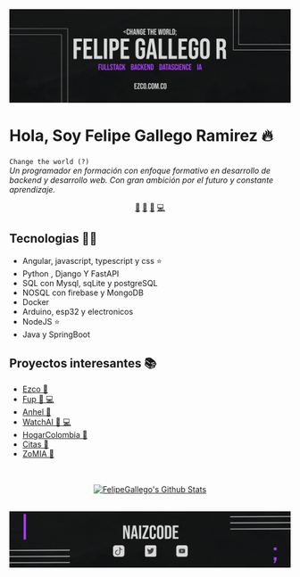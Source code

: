 
<img src="https://github.com/felipegallegoramirez/felipegallegoramirez/blob/main/misc/banner.png">

# Hola, Soy Felipe Gallego Ramirez 🔥
`Change the world (?)`<br><em> Un programador en formación con enfoque formativo en desarrollo de backend y desarrollo web. Con gran ambición por el futuro y constante aprendizaje.</em>


<p align="center">
<a href="https://github.com/felipegallegoramirez/felipegallegoramirez/blob/main/ai.md">🤖</a>
<a href="https://github.com/felipegallegoramirez/felipegallegoramirez/blob/main/frontend.md">👀</a>
<a href="https://github.com/felipegallegoramirez/felipegallegoramirez/blob/main/datascience.md">📙</a>
<a href="https://github.com/felipegallegoramirez/felipegallegoramirez/blob/main/backend.md">💻</a>
</p>


## Tecnologias 👨‍💻
- Angular, javascript, typescript y css ⭐
- Python , Django Y FastAPI
- SQL con Mysql, sqLite y  postgreSQL
- NOSQL con firebase y MongoDB
- Docker
- Arduino, esp32 y electronicos
- NodeJS ⭐
- Java y SpringBoot


## Proyectos interesantes 📚
- [Ezco  👀](https://github.com/felipegallegoramirez/Ezco) 
- [Fup  👀 💻](https://github.com/felipegallegoramirez/FUP) 
- [Anhel  👀](https://github.com/felipegallegoramirez/anhel) 
- [WatchAI  👀 💻](https://github.com/felipegallegoramirez/WatchAI) 
- [HogarColombia  👀](https://github.com/felipegallegoramirez/HogarColombia) 
- [Citas  👀](https://github.com/felipegallegoramirez/citas)
- [ZoMIA  👀](https://github.com/felipegallegoramirez/ZoMIA) 



<br>

<p align="center">
<a href="#user-30538313-pinned-items-reorder-form">
<img align="center" src="https://github-readme-stats-eight-theta.vercel.app/api?username=felipegallegoramirez&show_icons=true&theme=midnight-purple&include_all_commits=true&count_private=true" alt="FelipeGallego's Github Stats"/>
</a>
</p>

<br>
<img src="https://github.com/felipegallegoramirez/felipegallegoramirez/blob/main/misc/footer.png">
